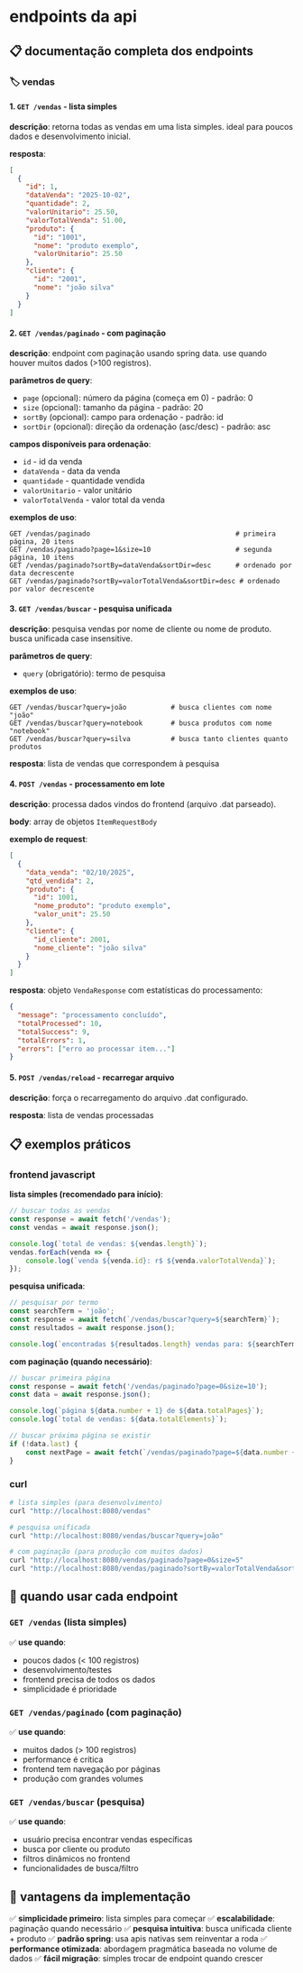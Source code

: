 # endpoints da api

## 📋 documentação completa dos endpoints

### 🏷️ vendas

#### 1. `GET /vendas` - lista simples

**descrição**: retorna todas as vendas em uma lista simples. ideal para poucos dados e desenvolvimento inicial.

**resposta**:
```json
[
  {
    "id": 1,
    "dataVenda": "2025-10-02",
    "quantidade": 2,
    "valorUnitario": 25.50,
    "valorTotalVenda": 51.00,
    "produto": {
      "id": "1001",
      "nome": "produto exemplo",
      "valorUnitario": 25.50
    },
    "cliente": {
      "id": "2001",
      "nome": "joão silva"
    }
  }
]
```

#### 2. `GET /vendas/paginado` - com paginação

**descrição**: endpoint com paginação usando spring data. use quando houver muitos dados (>100 registros).

**parâmetros de query**:
- `page` (opcional): número da página (começa em 0) - padrão: 0
- `size` (opcional): tamanho da página - padrão: 20
- `sortBy` (opcional): campo para ordenação - padrão: id
- `sortDir` (opcional): direção da ordenação (asc/desc) - padrão: asc

**campos disponíveis para ordenação**:
- `id` - id da venda
- `dataVenda` - data da venda
- `quantidade` - quantidade vendida
- `valorUnitario` - valor unitário
- `valorTotalVenda` - valor total da venda

**exemplos de uso**:
```
GET /vendas/paginado                                    # primeira página, 20 itens
GET /vendas/paginado?page=1&size=10                     # segunda página, 10 itens
GET /vendas/paginado?sortBy=dataVenda&sortDir=desc      # ordenado por data decrescente
GET /vendas/paginado?sortBy=valorTotalVenda&sortDir=desc # ordenado por valor decrescente
```

#### 3. `GET /vendas/buscar` - pesquisa unificada

**descrição**: pesquisa vendas por nome de cliente ou nome de produto. busca unificada case insensitive.

**parâmetros de query**:
- `query` (obrigatório): termo de pesquisa

**exemplos de uso**:
```
GET /vendas/buscar?query=joão           # busca clientes com nome "joão"
GET /vendas/buscar?query=notebook       # busca produtos com nome "notebook"  
GET /vendas/buscar?query=silva          # busca tanto clientes quanto produtos
```

**resposta**: lista de vendas que correspondem à pesquisa

#### 4. `POST /vendas` - processamento em lote

**descrição**: processa dados vindos do frontend (arquivo .dat parseado).

**body**: array de objetos `ItemRequestBody`

**exemplo de request**:
```json
[
  {
    "data_venda": "02/10/2025",
    "qtd_vendida": 2,
    "produto": {
      "id": 1001,
      "nome_produto": "produto exemplo",
      "valor_unit": 25.50
    },
    "cliente": {
      "id_cliente": 2001,
      "nome_cliente": "joão silva"
    }
  }
]
```

**resposta**: objeto `VendaResponse` com estatísticas do processamento:
```json
{
  "message": "processamento concluído",
  "totalProcessed": 10,
  "totalSuccess": 9,
  "totalErrors": 1,
  "errors": ["erro ao processar item..."]
}
```

#### 5. `POST /vendas/reload` - recarregar arquivo

**descrição**: força o recarregamento do arquivo .dat configurado.

**resposta**: lista de vendas processadas

## 📋 exemplos práticos

### frontend javascript

**lista simples (recomendado para início)**:
```javascript
// buscar todas as vendas
const response = await fetch('/vendas');
const vendas = await response.json();

console.log(`total de vendas: ${vendas.length}`);
vendas.forEach(venda => {
    console.log(`venda ${venda.id}: r$ ${venda.valorTotalVenda}`);
});
```

**pesquisa unificada**:
```javascript
// pesquisar por termo
const searchTerm = 'joão';
const response = await fetch(`/vendas/buscar?query=${searchTerm}`);
const resultados = await response.json();

console.log(`encontradas ${resultados.length} vendas para: ${searchTerm}`);
```

**com paginação (quando necessário)**:
```javascript
// buscar primeira página
const response = await fetch('/vendas/paginado?page=0&size=10');
const data = await response.json();

console.log(`página ${data.number + 1} de ${data.totalPages}`);
console.log(`total de vendas: ${data.totalElements}`);

// buscar próxima página se existir
if (!data.last) {
    const nextPage = await fetch(`/vendas/paginado?page=${data.number + 1}&size=10`);
}
```

### curl

```bash
# lista simples (para desenvolvimento)
curl "http://localhost:8080/vendas"

# pesquisa unificada
curl "http://localhost:8080/vendas/buscar?query=joão"

# com paginação (para produção com muitos dados)
curl "http://localhost:8080/vendas/paginado?page=0&size=5"
curl "http://localhost:8080/vendas/paginado?sortBy=valorTotalVenda&sortDir=desc"
```

## 🎯 quando usar cada endpoint

### `GET /vendas` (lista simples)
✅ **use quando**:
- poucos dados (< 100 registros)
- desenvolvimento/testes
- frontend precisa de todos os dados
- simplicidade é prioridade

### `GET /vendas/paginado` (com paginação)
✅ **use quando**:
- muitos dados (> 100 registros)
- performance é crítica
- frontend tem navegação por páginas
- produção com grandes volumes

### `GET /vendas/buscar` (pesquisa)
✅ **use quando**:
- usuário precisa encontrar vendas específicas
- busca por cliente ou produto
- filtros dinâmicos no frontend
- funcionalidades de busca/filtro

## 🚀 vantagens da implementação

✅ **simplicidade primeiro**: lista simples para começar
✅ **escalabilidade**: paginação quando necessário
✅ **pesquisa intuitiva**: busca unificada cliente + produto
✅ **padrão spring**: usa apis nativas sem reinventar a roda
✅ **performance otimizada**: abordagem pragmática baseada no volume de dados
✅ **fácil migração**: simples trocar de endpoint quando crescer